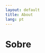 ```yaml
---
layout: default
title: About
lang: pt
---
```


<link rel="stylesheet" href="style.css">

<h1 class="title-about">Sobre</h1>

